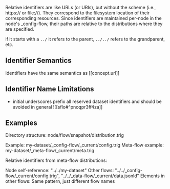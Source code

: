 
Relative identifiers are like URLs (or URIs), but without the scheme (i.e., https:// or file://). They correspond to the filesystem location of their corresponding resources. Since identifiers are maintained per-node in the node's _config-flow, their paths are relative to the distributions where they are specified. 

if it starts with a `../` it refers to the parent, `../../` refers to the grandparent, etc.

## Identifier Semantics

Identifiers have the same semantics as [[concept.url]]

## Identifier Name Limitations

- initial underscores prefix all reserved dataset identifiers and should be avoided in general
![[sflo#^pnoqpr3ff4za]] 

## Examples

Directory structure: node/flow/snapshot/distribution.trig

Example: my-dataset/_config-flow/_current/config.trig
Meta-flow example: my-dataset/_meta-flow/_current/meta.trig

Relative identifiers from meta-flow distributions:

Node self-reference: "../../my-dataset"
Other flows: "../../_config-flow/_current/config.trig", "../../_data-flow/_current/data.jsonld"
Elements in other flows: Same pattern, just different flow names